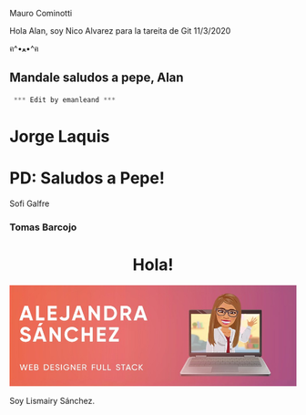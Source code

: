 Mauro Cominotti

Hola Alan, soy Nico Alvarez para la tareita de Git 11/3/2020 

ฅ^•ﻌ•^ฅ

## Mandale saludos a pepe, Alan

```JAVA
 *** Edit by emanleand ***  
```

# Jorge Laquis
# PD: Saludos a Pepe!

Sofi Galfre

### Tomas Barcojo

<h1 align = "center" >Hola!</h1>
  <img src ="/AlejandraSanchez.jpeg" alt="Alejandra" width ="100% "height =" 30% "/>
    
<p> Soy Lismairy Sánchez. </p>

